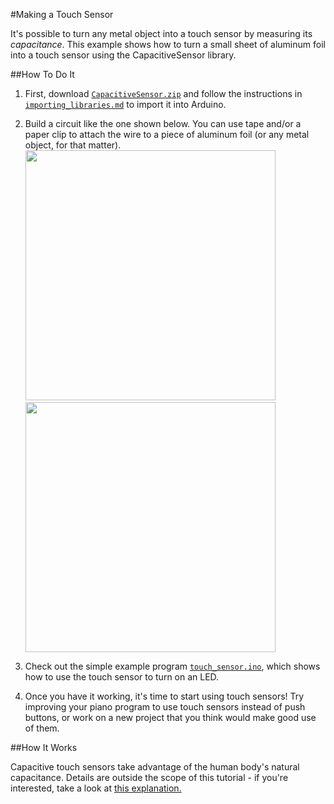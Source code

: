 #Making a Touch Sensor

It's possible to turn any metal object into a touch sensor by measuring its *capacitance*. This example
shows how to turn a small sheet of aluminum foil into a touch sensor using the CapacitiveSensor library.

##How To Do It

1. First, download [`CapacitiveSensor.zip`](CapacitiveSensor.zip?raw=true) and follow the instructions in
[`importing_libraries.md`](../importing_libraries.md) to import it into Arduino.

2. Build a circuit like the one shown below. You can use tape and/or a paper clip to attach the wire to a piece of aluminum foil (or any metal object, for that matter).
<br><img src="https://cloud.githubusercontent.com/assets/3172103/9158476/78f6bb56-3ee5-11e5-9c50-2f5b7d00382c.png" width="400px">
&nbsp;<img src="https://cloud.githubusercontent.com/assets/3172103/9158477/78f7297e-3ee5-11e5-9c72-772a66fcb2c6.png" width="400px">

3. Check out the simple example program [`touch_sensor.ino`](touch_sensor.ino), which shows how to use the touch sensor to turn on an LED.

4. Once you have it working, it's time to start using touch sensors! Try improving your piano
program to use touch sensors instead of push buttons, or work on a new project that you think would
make good use of them.

##How It Works

Capacitive touch sensors take advantage of the human body's natural capacitance. Details are
outside the scope of this tutorial - if you're interested, take a look at 
[this explanation.](http://www.pcbheaven.com/wikipages/How_a_Touch_Button_works/?p=1)
